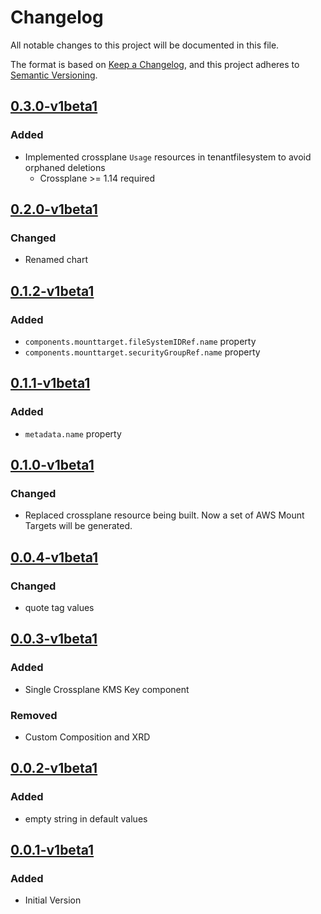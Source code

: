 # Changelog

All notable changes to this project will be documented in this file.

The format is based on [Keep a Changelog](https://keepachangelog.com/en/1.0.0/),
and this project adheres to [Semantic Versioning](https://semver.org/spec/v2.0.0.html).

## [0.3.0-v1beta1]

### Added

* Implemented crossplane `Usage` resources in tenantfilesystem to avoid orphaned deletions
  * Crossplane >= 1.14 required

## [0.2.0-v1beta1]

### Changed

* Renamed chart


## [0.1.2-v1beta1]

### Added

* `components.mounttarget.fileSystemIDRef.name` property
* `components.mounttarget.securityGroupRef.name` property

## [0.1.1-v1beta1]

### Added

* `metadata.name` property

## [0.1.0-v1beta1]

### Changed

* Replaced crossplane resource being built. Now a set of AWS Mount Targets will be generated. 

## [0.0.4-v1beta1]

### Changed

* quote tag values

## [0.0.3-v1beta1]

### Added

* Single Crossplane KMS Key component

### Removed

* Custom Composition and XRD

## [0.0.2-v1beta1]

### Added

* empty string in default values

## [0.0.1-v1beta1]

### Added

* Initial Version

[0.0.1-v1beta1]: https://github.com/DVPE-cloud/wadtfy-custom-components/tree/tenantfilesystem-abstraction-0.0.1-v1beta1/charts/v1beta1/tenantfilesystem-abstraction
[0.0.2-v1beta1]: https://github.com/DVPE-cloud/wadtfy-custom-components/tree/tenantfilesystem-abstraction-0.0.2-v1beta1/charts/v1beta1/tenantfilesystem-abstraction
[0.0.3-v1beta1]: https://github.com/DVPE-cloud/wadtfy-custom-components/tree/tenantfilesystem-abstraction-0.0.3-v1beta1/charts/v1beta1/tenantfilesystem-abstraction
[0.0.4-v1beta1]: https://github.com/DVPE-cloud/wadtfy-custom-components/tree/tenantfilesystem-abstraction-0.0.4-v1beta1/charts/v1beta1/tenantfilesystem-abstraction
[0.1.0-v1beta1]: https://github.com/DVPE-cloud/wadtfy-custom-components/tree/tenantfilesystem-abstraction-0.1.0-v1beta1/charts/v1beta1/tenantfilesystem-abstraction
[0.1.1-v1beta1]: https://github.com/DVPE-cloud/wadtfy-custom-components/tree/tenantfilesystem-abstraction-0.1.1-v1beta1/charts/v1beta1/tenantfilesystem-abstraction
[0.1.2-v1beta1]: https://github.com/DVPE-cloud/wadtfy-custom-components/tree/tenantfilesystem-abstraction-0.1.2-v1beta1/charts/v1beta1/tenantfilesystem-abstraction
[0.2.0-v1beta1]: https://github.com/DVPE-cloud/wadtfy-custom-components/tree/tenantfilesystem-abstraction-0.2.0-v1beta1/charts/v1beta1/tenantfilesystem-abstraction
[0.3.0-v1beta1]: https://github.com/DVPE-cloud/wadtfy-custom-components/tree/tenantfilesystem-abstraction-0.3.0-v1beta1/charts/v1beta1/tenantfilesystem-abstraction

